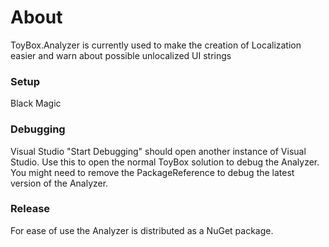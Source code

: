 # About
ToyBox.Analyzer is currently used to make the creation of Localization easier and warn about possible unlocalized UI strings

### Setup
Black Magic

### Debugging
Visual Studio "Start Debugging" should open another instance of Visual Studio. Use this to open the normal ToyBox solution to debug the Analyzer.  
You might need to remove the PackageReference to debug the latest version of the Analyzer.

### Release
For ease of use the Analyzer is distributed as a NuGet package.
